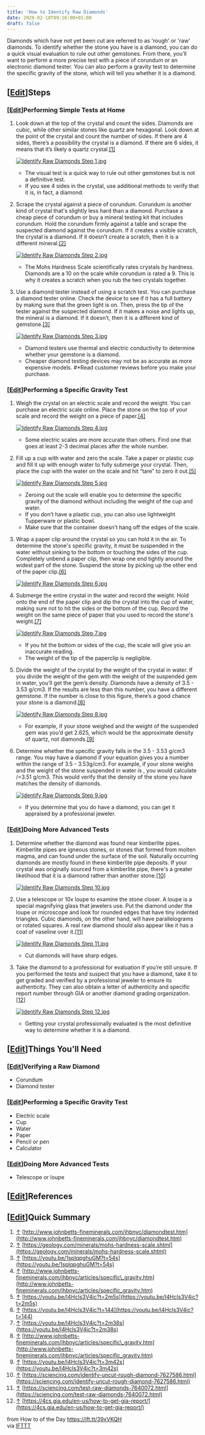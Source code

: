 ```yaml
---
title: 'How to Identify Raw Diamonds'
date: 2020-02-10T09:16:00+01:00
draft: false
---
```


Diamonds which have not yet been cut are referred to as 'rough' or 'raw' diamonds. To identify whether the stone you have is a diamond, you can do a quick visual evaluation to rule out other gemstones. From there, you’ll want to perform a more precise test with a piece of corundum or an electronic diamond tester. You can also perform a gravity test to determine the specific gravity of the stone, which will tell you whether it is a diamond.

\[[Edit](https://www.wikihow.com/index.php?title=Identify-Raw-Diamonds&action=edit&section=1 "Edit section: Steps")\]Steps
--------------------------------------------------------------------------------------------------------------------------

### \[[Edit](https://www.wikihow.com/index.php?title=Identify-Raw-Diamonds&action=edit&section=2 "Edit section: Performing Simple Tests at Home")\]Performing Simple Tests at Home

1.  Look down at the top of the crystal and count the sides. Diamonds are cubic, while other similar stones like quartz are hexagonal. Look down at the point of the crystal and count the number of sides. If there are 4 sides, there’s a possibility the crystal is a diamond. If there are 6 sides, it means that it’s likely a quartz crystal.[\[1\]](#_note-1)
    
    [![Identify Raw Diamonds Step 1.jpg](https://www.wikihow.com/images/thumb/1/17/Identify-Raw-Diamonds-Step-1.jpg/aid10470925-v4-728px-Identify-Raw-Diamonds-Step-1.jpg)](https://www.wikihow.com/Image:Identify-Raw-Diamonds-Step-1.jpg)
    
    *   The visual test is a quick way to rule out other gemstones but is not a definitive test.
    *   If you see 4 sides in the crystal, use additional methods to verify that it is, in fact, a diamond.
2.  Scrape the crystal against a piece of corundum. Corundum is another kind of crystal that's slightly less hard than a diamond. Purchase a cheap piece of corundum or buy a mineral testing kit that includes corundum. Hold the corundum firmly against a table and scrape the suspected diamond against the corundum. If it creates a visible scratch, the crystal is a diamond. If it doesn’t create a scratch, then it is a different mineral.[\[2\]](#_note-2)
    
    [![Identify Raw Diamonds Step 2.jpg](https://www.wikihow.com/images/thumb/2/22/Identify-Raw-Diamonds-Step-2.jpg/aid10470925-v4-728px-Identify-Raw-Diamonds-Step-2.jpg)](https://www.wikihow.com/Image:Identify-Raw-Diamonds-Step-2.jpg)
    
    *   The Mohs Hardness Scale scientifically rates crystals by hardness. Diamonds are a 10 on the scale while corundum is rated a 9. This is why it creates a scratch when you rub the two crystals together.
3.  Use a diamond tester instead of using a scratch test. You can purchase a diamond tester online. Check the device to see if it has a full battery by making sure that the green light is on. Then, press the tip of the tester against the suspected diamond. If it makes a noise and lights up, the mineral is a diamond. If it doesn’t, then it is a different kind of gemstone.[\[3\]](#_note-3)
    
    [![Identify Raw Diamonds Step 3.jpg](https://www.wikihow.com/images/thumb/b/bd/Identify-Raw-Diamonds-Step-3.jpg/aid10470925-v4-728px-Identify-Raw-Diamonds-Step-3.jpg)](https://www.wikihow.com/Image:Identify-Raw-Diamonds-Step-3.jpg)
    
    *   Diamond testers use thermal and electric conductivity to determine whether your gemstone is a diamond.
    *   Cheaper diamond testing devices may not be as accurate as more expensive models. #\*Read customer reviews before you make your purchase.

### \[[Edit](https://www.wikihow.com/index.php?title=Identify-Raw-Diamonds&action=edit&section=3 "Edit section: Performing a Specific Gravity Test")\]Performing a Specific Gravity Test

1.  Weigh the crystal on an electric scale and record the weight. You can purchase an electric scale online. Place the stone on the top of your scale and record the weight on a piece of paper.[\[4\]](#_note-4)
    
    [![Identify Raw Diamonds Step 4.jpg](https://www.wikihow.com/images/thumb/6/67/Identify-Raw-Diamonds-Step-4.jpg/aid10470925-v4-728px-Identify-Raw-Diamonds-Step-4.jpg)](https://www.wikihow.com/Image:Identify-Raw-Diamonds-Step-4.jpg)
    
    *   Some electric scales are more accurate than others. Find one that goes at least 2-3 decimal places after the whole number.
2.  Fill up a cup with water and zero the scale. Take a paper or plastic cup and fill it up with enough water to fully submerge your crystal. Then, place the cup with the water on the scale and hit “tare” to zero it out.[\[5\]](#_note-5)
    
    [![Identify Raw Diamonds Step 5.jpg](https://www.wikihow.com/images/thumb/b/b4/Identify-Raw-Diamonds-Step-5.jpg/aid10470925-v4-728px-Identify-Raw-Diamonds-Step-5.jpg)](https://www.wikihow.com/Image:Identify-Raw-Diamonds-Step-5.jpg)
    
    *   Zeroing out the scale will enable you to determine the specific gravity of the diamond without including the weight of the cup and water.
    *   If you don’t have a plastic cup, you can also use lightweight Tupperware or plastic bowl.
    *   Make sure that the container doesn’t hang off the edges of the scale.
3.  Wrap a paper clip around the crystal so you can hold it in the air. To determine the stone's specific gravity, it must be suspended in the water without sinking to the bottom or touching the sides of the cup. Completely unbend a paper clip, then wrap one end tightly around the widest part of the stone. Suspend the stone by picking up the other end of the paper clip.[\[6\]](#_note-6)
    
    [![Identify Raw Diamonds Step 6.jpg](https://www.wikihow.com/images/thumb/6/66/Identify-Raw-Diamonds-Step-6.jpg/aid10470925-v4-728px-Identify-Raw-Diamonds-Step-6.jpg)](https://www.wikihow.com/Image:Identify-Raw-Diamonds-Step-6.jpg)
    
4.  Submerge the entire crystal in the water and record the weight. Hold onto the end of the paper clip and dip the crystal into the cup of water, making sure not to hit the sides or the bottom of the cup. Record the weight on the same piece of paper that you used to record the stone's weight.[\[7\]](#_note-7)
    
    [![Identify Raw Diamonds Step 7.jpg](https://www.wikihow.com/images/thumb/d/df/Identify-Raw-Diamonds-Step-7.jpg/aid10470925-v4-728px-Identify-Raw-Diamonds-Step-7.jpg)](https://www.wikihow.com/Image:Identify-Raw-Diamonds-Step-7.jpg)
    
    *   If you hit the bottom or sides of the cup, the scale will give you an inaccurate reading.
    *   The weight of the tip of the paperclip is negligible.
5.  Divide the weight of the crystal by the weight of the crystal in water. If you divide the weight of the gem with the weight of the suspended gem in water, you’ll get the gem’s density. Diamonds have a density of 3.5 - 3.53 g/cm3. If the results are less than this number, you have a different gemstone. If the number is close to this figure, there’s a good chance your stone is a diamond.[\[8\]](#_note-8)
    
    [![Identify Raw Diamonds Step 8.jpg](https://www.wikihow.com/images/thumb/7/7b/Identify-Raw-Diamonds-Step-8.jpg/aid10470925-v4-728px-Identify-Raw-Diamonds-Step-8.jpg)](https://www.wikihow.com/Image:Identify-Raw-Diamonds-Step-8.jpg)
    
    *   For example, if your stone weighed and the weight of the suspended gem was you’d get 2.625, which would be the approximate density of quartz, not diamonds.[\[9\]](#_note-9)
6.  Determine whether the specific gravity falls in the 3.5 - 3.53 g/cm3 range. You may have a diamond if your equation gives you a number within the range of 3.5 - 3.53g/cm3. For example, if your stone weighs and the weight of the stone suspended in water is , you would calculate /=3.51 g/cm3. This would verify that the density of the stone you have matches the density of diamonds.
    
    [![Identify Raw Diamonds Step 9.jpg](https://www.wikihow.com/images/thumb/3/3a/Identify-Raw-Diamonds-Step-9.jpg/aid10470925-v4-728px-Identify-Raw-Diamonds-Step-9.jpg)](https://www.wikihow.com/Image:Identify-Raw-Diamonds-Step-9.jpg)
    
    *   If you determine that you do have a diamond, you can get it appraised by a professional jeweler.

### \[[Edit](https://www.wikihow.com/index.php?title=Identify-Raw-Diamonds&action=edit&section=4 "Edit section: Doing More Advanced Tests")\]Doing More Advanced Tests

1.  Determine whether the diamond was found near kimberlite pipes. Kimberlite pipes are igneous stones, or stones that formed from molten magma, and can found under the surface of the soil. Naturally occurring diamonds are mostly found in these kimberlite pipe deposits. If your crystal was originally sourced from a kimberlite pipe, there's a greater likelihood that it is a diamond rather than another stone.[\[10\]](#_note-10)
    
    [![Identify Raw Diamonds Step 10.jpg](https://www.wikihow.com/images/thumb/4/4a/Identify-Raw-Diamonds-Step-10.jpg/aid10470925-v4-728px-Identify-Raw-Diamonds-Step-10.jpg)](https://www.wikihow.com/Image:Identify-Raw-Diamonds-Step-10.jpg)
    
2.  Use a telescope or 10x loupe to examine the stone closer. A loupe is a special magnifying glass that jewelers use. Put the diamond under the loupe or microscope and look for rounded edges that have tiny indented triangles. Cubic diamonds, on the other hand, will have parallelograms or rotated squares. A real raw diamond should also appear like it has a coat of vaseline over it.[\[11\]](#_note-11)
    
    [![Identify Raw Diamonds Step 11.jpg](https://www.wikihow.com/images/thumb/8/8b/Identify-Raw-Diamonds-Step-11.jpg/aid10470925-v4-728px-Identify-Raw-Diamonds-Step-11.jpg)](https://www.wikihow.com/Image:Identify-Raw-Diamonds-Step-11.jpg)
    
    *   Cut diamonds will have sharp edges.
3.  Take the diamond to a professional for evaluation if you’re still unsure. If you performed the tests and suspect that you have a diamond, take it to get graded and verified by a professional jeweler to ensure its authenticity. They can also obtain a letter of authenticity and specific report number through GIA or another diamond grading organization.[\[12\]](#_note-12)
    
    [![Identify Raw Diamonds Step 12.jpg](https://www.wikihow.com/images/thumb/2/2f/Identify-Raw-Diamonds-Step-12.jpg/aid10470925-v4-728px-Identify-Raw-Diamonds-Step-12.jpg)](https://www.wikihow.com/Image:Identify-Raw-Diamonds-Step-12.jpg)
    
    *   Getting your crystal professionally evaluated is the most definitive way to determine whether it is a diamond.

\[[Edit](https://www.wikihow.com/index.php?title=Identify-Raw-Diamonds&action=edit&section=5 "Edit section: Things You’ll Need")\]Things You’ll Need
----------------------------------------------------------------------------------------------------------------------------------------------------

### \[[Edit](https://www.wikihow.com/index.php?title=Identify-Raw-Diamonds&action=edit&section=6 "Edit section: Verifying a Raw Diamond")\]Verifying a Raw Diamond

*   Corundum
*   Diamond tester

### \[[Edit](https://www.wikihow.com/index.php?title=Identify-Raw-Diamonds&action=edit&section=7 "Edit section: Performing a Specific Gravity Test")\]Performing a Specific Gravity Test

*   Electric scale
*   Cup
*   Water
*   Paper
*   Pencil or pen
*   Calculator

### \[[Edit](https://www.wikihow.com/index.php?title=Identify-Raw-Diamonds&action=edit&section=8 "Edit section: Doing More Advanced Tests")\]Doing More Advanced Tests

*   Telescope or loupe

\[[Edit](https://www.wikihow.com/index.php?title=Identify-Raw-Diamonds&action=edit&section=9 "Edit section: References")\]References
------------------------------------------------------------------------------------------------------------------------------------

\[[Edit](https://www.wikihow.com/index.php?title=Identify-Raw-Diamonds&action=edit&section=10 "Edit section: Quick Summary")\]Quick Summary
-------------------------------------------------------------------------------------------------------------------------------------------

1.  [↑](#_ref-1) [http://www.johnbetts-fineminerals.com/jhbnyc/diamondtest.htm](http://www.johnbetts-fineminerals.com/jhbnyc/diamondtest.htm)
2.  [↑](#_ref-2) [https://geology.com/minerals/mohs-hardness-scale.shtml](https://geology.com/minerals/mohs-hardness-scale.shtml)
3.  [↑](#_ref-3) [https://youtu.be/1spIqpghuGM?t=54s](https://youtu.be/1spIqpghuGM?t=54s)
4.  [↑](#_ref-4) [http://www.johnbetts-fineminerals.com/jhbnyc/articles/specific\_gravity.htm](http://www.johnbetts-fineminerals.com/jhbnyc/articles/specific_gravity.htm)
5.  [↑](#_ref-5) [https://youtu.be/I4HcIs3V4ic?t=2m5s](https://youtu.be/I4HcIs3V4ic?t=2m5s)
6.  [↑](#_ref-6) [https://youtu.be/I4HcIs3V4ic?t=144](https://youtu.be/I4HcIs3V4ic?t=144)
7.  [↑](#_ref-7) [https://youtu.be/I4HcIs3V4ic?t=2m38s](https://youtu.be/I4HcIs3V4ic?t=2m38s)
8.  [↑](#_ref-8) [http://www.johnbetts-fineminerals.com/jhbnyc/articles/specific\_gravity.htm](http://www.johnbetts-fineminerals.com/jhbnyc/articles/specific_gravity.htm)
9.  [↑](#_ref-9) [https://youtu.be/I4HcIs3V4ic?t=3m42s](https://youtu.be/I4HcIs3V4ic?t=3m42s)
10.  [↑](#_ref-10) [https://sciencing.com/identify-uncut-rough-diamond-7627586.html](https://sciencing.com/identify-uncut-rough-diamond-7627586.html)
11.  [↑](#_ref-11) [https://sciencing.com/test-raw-diamonds-7640072.html](https://sciencing.com/test-raw-diamonds-7640072.html)
12.  [↑](#_ref-12) [https://4cs.gia.edu/en-us/how-to-get-gia-report/](https://4cs.gia.edu/en-us/how-to-get-gia-report/)

  
  
from How to of the Day https://ift.tt/39xVKQH  
via [IFTTT](https://ifttt.com/?ref=da&site=blogger)